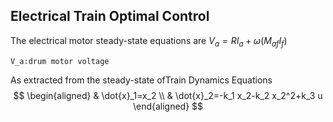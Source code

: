 ## Electrical Train Optimal Control

The electrical motor steady-state equations are 
$V_a = RI_a+\omega (M_{af}I_f)$

`V_a:drum motor voltage` <br/>

As extracted from the steady-state ofTrain Dynamics Equations
$$
\begin{aligned}
& \dot{x}_1=x_2 \\
& \dot{x}_2=-k_1 x_2-k_2 x_2^2+k_3 u
\end{aligned}
$$
